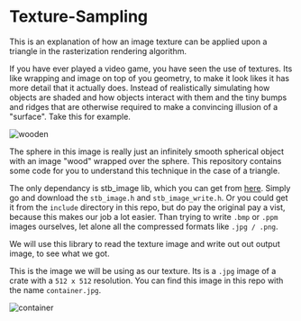 # Texture-Sampling
This is an explanation of how an image texture can be applied upon a triangle in the rasterization rendering algorithm.

If you have ever played a video game, you have seen the use of textures. Its like wrapping and image on top of you geometry, to make it look likes it has more detail that it actually does. Instead of realistically simulating how objects are shaded and how objects interact with them and the tiny bumps and ridges that are otherwise required to make a convincing illusion of a "surface". Take this for example.

![wooden](https://github.com/Bruhout/Texture-Sampling/assets/147948392/cfabe6f6-dd46-4696-9555-cd9aa858fa8c)

The sphere in this image is really just an infinitely smooth spherical object with an image "wood" wrapped over the sphere. This repository contains some code for you to understand this technique in the case of a triangle.

The only dependancy is stb_image lib, which you can get from [here](https://github.com/nothings/stb/tree/master). Simply go and download the `stb_image.h` and `stb_image_write.h`. Or you could get it from the `include` directory in this repo, but do pay the original pay a vist, because this makes our job a lot easier. Than trying to write `.bmp` or `.ppm` images ourselves, let alone all the compressed formats like `.jpg / .png`.

We will use this library to read the texture image and write out out output image, to see what we got.


This is the image we will be using as our texture. Its is a `.jpg` image of a crate with a `512 x 512` resolution. You can find this image in this repo with the name `container.jpg`.


![container](https://github.com/Bruhout/Texture-Sampling/assets/147948392/80101905-f1ec-4eb0-aeb8-5d95ab295699)
